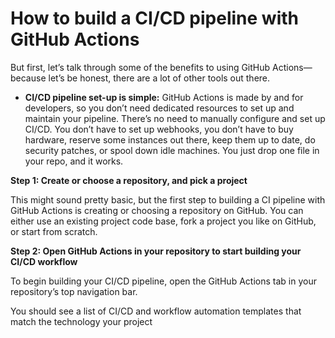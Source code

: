 # How to build a CI/CD pipeline with GitHub Actions


<p>But first, let’s talk through some of the benefits to using GitHub Actions—because let’s be honest, there are a lot of other tools out there.</p>
<ul>
<li><b>CI/CD pipeline set-up is simple:</b> GitHub Actions is made by and for developers, so you don’t need dedicated resources to set up and maintain your pipeline. There’s no need to manually configure and set up CI/CD. You don’t have to set up webhooks, you don’t have to buy hardware, reserve some instances out there, keep them up to date, do security patches, or spool down idle machines. You just drop one file in your repo, and it works.</li>
</ul>


<b>Step 1: Create or choose a repository, and pick a project</b>

<p>This might sound pretty basic, but the first step to building a CI pipeline with GitHub Actions is creating or choosing a repository on GitHub. You can either use an existing project code base, fork a project you like on GitHub, or start from scratch.</p>

<b>Step 2: Open GitHub Actions in your repository to start building your CI/CD workflow</b>
<p>To begin building your CI/CD pipeline, open the GitHub Actions tab in your repository’s top navigation bar.</p>
<p>You should see a list of CI/CD and workflow automation templates that match the technology your project</p>
